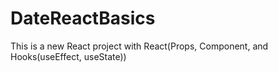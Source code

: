 # DateReactBasics
This is a new React project with React(Props, Component, and Hooks(useEffect, useState))
